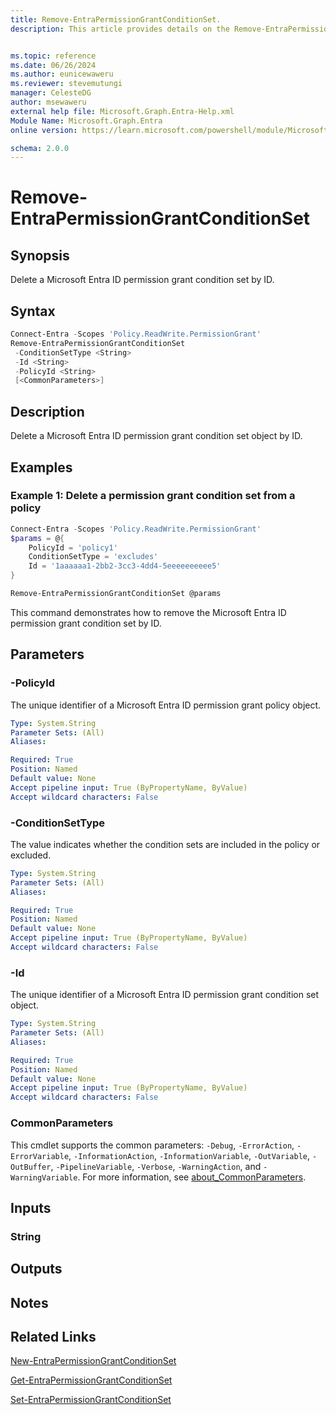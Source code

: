 ```yaml
---
title: Remove-EntraPermissionGrantConditionSet.
description: This article provides details on the Remove-EntraPermissionGrantConditionSet command.


ms.topic: reference
ms.date: 06/26/2024
ms.author: eunicewaweru
ms.reviewer: stevemutungi
manager: CelesteDG
author: msewaweru
external help file: Microsoft.Graph.Entra-Help.xml
Module Name: Microsoft.Graph.Entra
online version: https://learn.microsoft.com/powershell/module/Microsoft.Graph.Entra/Remove-EntraPermissionGrantConditionSet

schema: 2.0.0
---
```


# Remove-EntraPermissionGrantConditionSet

## Synopsis

Delete a Microsoft Entra ID permission grant condition set by ID.

## Syntax

```powershell
Connect-Entra -Scopes 'Policy.ReadWrite.PermissionGrant'
Remove-EntraPermissionGrantConditionSet 
 -ConditionSetType <String> 
 -Id <String> 
 -PolicyId <String>
 [<CommonParameters>]
```

## Description

Delete a Microsoft Entra ID permission grant condition set object by ID.

## Examples

### Example 1: Delete a permission grant condition set from a policy

```powershell
Connect-Entra -Scopes 'Policy.ReadWrite.PermissionGrant'
$params = @{
    PolicyId = 'policy1'
    ConditionSetType = 'excludes'
    Id = '1aaaaaa1-2bb2-3cc3-4dd4-5eeeeeeeeee5'
}

Remove-EntraPermissionGrantConditionSet @params
```

This command demonstrates how to remove the Microsoft Entra ID permission grant condition set by ID.
  
## Parameters

### -PolicyId

The unique identifier of a Microsoft Entra ID permission grant policy object.

```yaml
Type: System.String
Parameter Sets: (All)
Aliases:

Required: True
Position: Named
Default value: None
Accept pipeline input: True (ByPropertyName, ByValue)
Accept wildcard characters: False
```

### -ConditionSetType

The value indicates whether the condition sets are included in the policy or excluded.

```yaml
Type: System.String
Parameter Sets: (All)
Aliases:

Required: True
Position: Named
Default value: None
Accept pipeline input: True (ByPropertyName, ByValue)
Accept wildcard characters: False
```

### -Id

The unique identifier of a Microsoft Entra ID permission grant condition set object.

```yaml
Type: System.String
Parameter Sets: (All)
Aliases:

Required: True
Position: Named
Default value: None
Accept pipeline input: True (ByPropertyName, ByValue)
Accept wildcard characters: False
```

### CommonParameters

This cmdlet supports the common parameters: `-Debug`, `-ErrorAction`, `-ErrorVariable`, `-InformationAction`, `-InformationVariable`, `-OutVariable`, `-OutBuffer`, `-PipelineVariable`, `-Verbose`, `-WarningAction`, and `-WarningVariable`. For more information, see [about_CommonParameters](https://go.microsoft.com/fwlink/?LinkID=113216).

## Inputs

### String

## Outputs

## Notes

## Related Links

[New-EntraPermissionGrantConditionSet](New-EntraPermissionGrantConditionSet.md)

[Get-EntraPermissionGrantConditionSet](Get-EntraPermissionGrantConditionSet.md)

[Set-EntraPermissionGrantConditionSet](Set-EntraPermissionGrantConditionSet.md)
